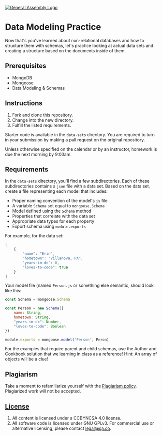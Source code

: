 [![General Assembly Logo](https://camo.githubusercontent.com/1a91b05b8f4d44b5bbfb83abac2b0996d8e26c92/687474703a2f2f692e696d6775722e636f6d2f6b6538555354712e706e67)](https://generalassemb.ly/education/web-development-immersive)

# Data Modeling Practice

Now that's you've learned about non-relational databases and how to structure them with schemas, let's practice looking at actual data sets and creating a structure based on the documents inside of them.

## Prerequisites

* MongoDB
* Mongoose
* Data Modeling & Schemas

## Instructions

1. Fork and clone this repository.
2. Change into the new directory.
4. Fulfill the listed requirements.

Starter code is available in the `data-sets` directory. You are
required to turn in your submission by making a pull request on the original
repository.

Unless otherwise specified on the calendar or by an instructor, homework is due
the next morning by 9:00am.

## Requirements

In the `data-sets` directory, you'll find a few subdirectories. Each of these subdirectories contains a `json` file with a data set. Based on the data set, create a file representing each model that includes:

- Proper naming convention of the model's `js` file
- A variable `Schema` set equal to `mongoose.Schema`
- Model defined using the `Schema` method
- Properties that correlate with the data set
- Appropriate data types for each property
- Export schema using `module.exports`

For example, for the data set:
```js
[
    {
        "name": "Erin",
        "hometown": "Villanova, PA",
        "years-in-dc": 8,
        "loves-to-code": true
    }
]
```

Your model file (named `Person.js` or something else semantic, should look like this:

```js
const Schema = mongoose.Schema

const Person = new Schema({
    name: String,
    hometown: String,
    "years-in-dc": Number,
    "loves-to-code": Boolean
})

module.exports = mongoose.model('Person', Peron)
```

For the examples that require parent and child schemas, use the Author and Cookbook solution that we learning in class as a reference! Hint: An array of objects will be a clue!

## Plagiarism

Take a moment to refamiliarize yourself with the [Plagiarism policy](https://git.generalassemb.ly/DC-WDI/Administrative/blob/master/plagiarism.md). Plagiarized work will not be accepted.

## [License](LICENSE)

1.  All content is licensed under a CC­BY­NC­SA 4.0 license.
1.  All software code is licensed under GNU GPLv3. For commercial use or
    alternative licensing, please contact legal@ga.co.
